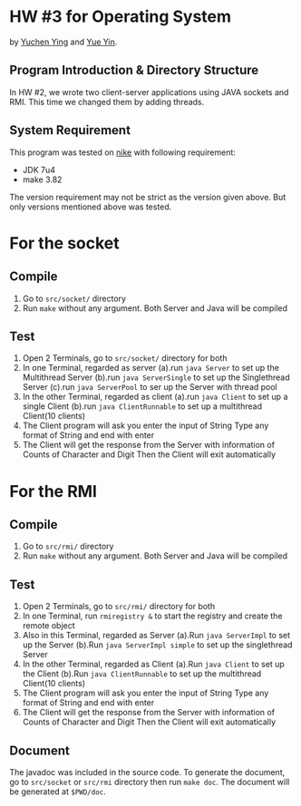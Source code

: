 # HW #3 for Operating System

by [Yuchen Ying](yegle@uga.edu) and [Yue Yin](yinyue@uga.edu).

## Program Introduction & Directory Structure

In HW #2, we wrote two client-server applications using JAVA sockets and RMI.
This time we changed them by adding threads.

## System Requirement

This program was tested on [nike](ssh://nike.cs.uga.edu) with following requirement:

 * JDK 7u4
 * make 3.82

The version requirement may not be strict as the version given above. But only versions mentioned above was tested.

# For the socket

## Compile

 1. Go to `src/socket/` directory
 2. Run `make` without any argument. Both Server and Java will be compiled

## Test

 1. Open 2 Terminals, go to `src/socket/` directory for both
 2. In one Terminal, regarded as server
		(a).run `java Server` to set up the Multithread Server
		(b).run `java ServerSingle` to set up the Singlethread Server
		(c).run `java ServerPool` to ser up the Server with thread pool
 3. In the other Terminal, regarded as client 
		(a).run `java Client` to set up a single Client
		(b).run `java ClientRunnable` to set up a multithread Client(10 clients)
 4. The Client program will ask you enter the input of String
	Type any format of String and end with enter
 5. The Client will get the response from the Server with information of Counts of Character and Digit
	Then the Client will exit automatically

# For the RMI

## Compile

 1. Go to `src/rmi/` directory
 2. Run `make` without any argument. Both Server and Java will be compiled

## Test

 1. Open 2 Terminals, go to `src/rmi/` directory for both
 2. In one Terminal, run `rmiregistry &` to start the registry and create the remote object
 3. Also in this Terminal, regarded as Server
		(a).Run `java ServerImpl` to set up the Server
		(b).Run `java ServerImpl simple` to set up the singlethread Server
 3. In the other Terminal, regarded as Client
		(a).Run `java Client` to set up the Client
		(b).Run `java ClientRunnable` to set up the multithread Client(10 clients)
 4. The Client program will ask you enter the input of String
	Type any format of String and end with enter
 5. The Client will get the response from the Server with information of Counts of Character and Digit
	Then the Client will exit automatically

## Document

The javadoc was included in the source code. To generate the document, go to `src/socket` or `src/rmi` directory then run `make doc`. The document will be generated at `$PWD/doc`.
